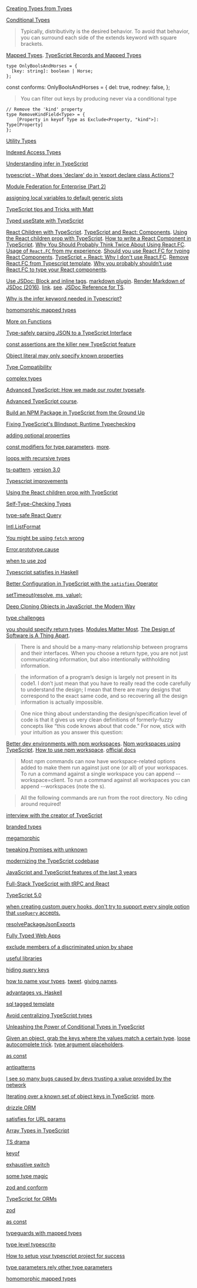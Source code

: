[Creating Types from Types](https://www.typescriptlang.org/docs/handbook/2/types-from-types.html)

[Conditional Types](https://www.typescriptlang.org/docs/handbook/2/conditional-types.html)

> Typically, distributivity is the desired behavior. To avoid that behavior, you can surround each side of the extends keyword with square brackets.

[Mapped Types](https://www.typescriptlang.org/docs/handbook/2/mapped-types.html). [TypeScript Records and Mapped Types](https://www.wwt.com/article/typescript-records-and-mapped-types)

    type OnlyBoolsAndHorses = {
      [key: string]: boolean | Horse;
    };
 
const conforms: OnlyBoolsAndHorses = {
  del: true,
  rodney: false,
};

> You can filter out keys by producing never via a conditional type

    // Remove the 'kind' property
    type RemoveKindField<Type> = {
        [Property in keyof Type as Exclude<Property, "kind">]: Type[Property]
    };

[Utility Types](https://www.typescriptlang.org/docs/handbook/utility-types.html)

[Indexed Access Types](https://www.typescriptlang.org/docs/handbook/2/indexed-access-types.html)

[Understanding infer in TypeScript](https://blog.logrocket.com/understanding-infer-typescript/)

[typescript - What does 'declare' do in 'export declare class Actions'?](https://stackoverflow.com/questions/35019987/what-does-declare-do-in-export-declare-class-actions)

[Module Federation for Enterprise (Part 2)](https://dev.to/waldronmatt/module-federation-for-enterprise-part-2-men)

[assigning local variables to default generic slots](https://twitter.com/mpocock1/status/1516752789564764160)

[TypeScript tips and Tricks with Matt](https://www.youtube.com/watch?v=hBk4nV7q6-w)

[Typed useState with TypeScript](https://www.carlrippon.com/typed-usestate-with-typescript/)

[React Children with TypeScript](https://www.carlrippon.com/react-children-with-typescript/). [TypeScript and React: Components](https://fettblog.eu/typescript-react/components/). [Using the React children prop with TypeScript](https://blog.logrocket.com/using-react-children-prop-typescript/). [How to write a React Component in TypeScript](https://kentcdodds.com/blog/how-to-write-a-react-component-in-typescript). [Why You Should Probably Think Twice About Using React.FC](https://spin.atomicobject.com/2022/01/04/think-twice-react-fc/). [Usage of `React.FC` from my experience](https://dev.to/xenoxdev/usage-of-reactfc-from-my-experience-22n7). [Should you use React.FC for typing React Components](https://medium.com/@harrymt/should-you-use-react-fc-for-typing-react-components-62cde9ba67c). [TypeScript + React: Why I don't use React.FC](https://fettblog.eu/typescript-react-why-i-dont-use-react-fc/). [Remove React.FC from Typescript template](https://github.com/facebook/create-react-app/pull/8177). [Why you probably shouldn’t use React.FC to type your React components](https://blog.raccoons.be/react-fc-opinion).

[Use JSDoc: Block and inline tags](https://jsdoc.app/about-block-inline-tags.html). [markdown plugin](https://jsdoc.app/plugins-markdown.html). [Render Markdown of JSDoc (2016)](https://github.com/microsoft/vscode/issues/17414). [link](https://jsdoc.app/tags-inline-link.html). [see](https://jsdoc.app/tags-see.html). [JSDoc Reference for TS](https://www.typescriptlang.org/docs/handbook/jsdoc-supported-types.html).

[Why is the infer keyword needed in Typescript?](https://stackoverflow.com/questions/60067100/why-is-the-infer-keyword-needed-in-typescript)

[homomorphic mapped types](https://github.com/Microsoft/TypeScript/pull/12563)

[More on Functions](https://www.typescriptlang.org/docs/handbook/2/functions.html)

[Type-safely parsing JSON to a TypeScript Interface](https://dev.to/codeprototype/safely-parsing-json-to-a-typescript-interface-3lkj)

[const assertions are the killer new TypeScript feature](https://blog.logrocket.com/const-assertions-are-the-killer-new-typescript-feature-b73451f35802/)

[Object literal may only specify known properties](https://stackoverflow.com/questions/31816061/why-am-i-getting-an-error-object-literal-may-only-specify-known-properties)

[Type Compatibility](https://www.typescriptlang.org/docs/handbook/type-compatibility.html)

[complex types](https://twitter.com/tesseralis/status/1530346544137789443)

[Advanced TypeScript: How we made our router typesafe](https://twitter.com/zoontek/status/1531190031372673024?t=sAEYxNDdseHXVgChM_1UpQ&s=03).

[Advanced TypeScript course](https://www.youtube.com/playlist?list=PLIvujZeVDLMx040-j1W4WFs1BxuTGdI_b).

[Build an NPM Package in TypeScript from the Ground Up](https://spin.atomicobject.com/2022/06/21/npm-package-typescript/)

[Fixing TypeScript's Blindspot: Runtime Typechecking](https://www.youtube.com/watch?v=rY_XqfSHock)

[adding optional properties](https://twitter.com/housecor/status/1580600449367183360)

[const modifiers for type parameters](https://twitter.com/AndaristRake/status/1602645915474477056). [more](https://twitter.com/AndaristRake/status/1602701606721814528).

[loops with recursive types](https://twitter.com/GabrielVergnaud/status/1602700630182739968)

[ts-pattern](https://twitter.com/GabrielVergnaud/status/1606290608934395906). [version 3.0](https://dev.to/gvergnaud/bringing-pattern-matching-to-typescript-introducing-ts-pattern-v3-0-o1k)

[Typescript improvements](https://news.ycombinator.com/item?id=34132866)

[Using the React children prop with TypeScript](https://blog.logrocket.com/using-react-children-prop-with-typescript/)

[Self-Type-Checking Types](https://twitter.com/devanshj__/status/1610423724708343808)

[type-safe React Query](https://tkdodo.eu/blog/type-safe-react-query)

[Intl.ListFormat](https://www.youtube.com/watch?v=dpyHNj1l0wg)

[You might be using `fetch` wrong](https://twitter.com/Steve8708/status/1611437686958739456)

[Error.prototype.cause](https://twitter.com/Steve8708/status/1611757223008665600)

[when to use zod](https://twitter.com/mattpocockuk/status/1612397810183274497)

[Typescript satisfies in Haskell](https://www.reddit.com/r/haskell/comments/105hvwc/typescript_satisfies_in_haskell/)

[Better Configuration in TypeScript with the `satisfies` Operator](https://www.builder.io/blog/satisfies-operator)

[setTimeout(resolve, ms, value);](https://twitter.com/WebReflection/status/1616835902893969409)

[Deep Cloning Objects in JavaScript, the Modern Way](https://dev.to/builderio/deep-cloning-objects-in-javascript-the-modern-way-17kf)

[type challenges](https://twitter.com/mattpocockuk/status/1617891002563588099)

[you should specify return types](https://twitter.com/jimmykoppel/status/1623159666078253056). [Modules Matter Most](https://existentialtype.wordpress.com/2011/04/16/modules-matter-most/). [The Design of Software is A Thing Apart](https://www.pathsensitive.com/2018/01/the-design-of-software-is-thing-apart.html).

> There is and should be a many-many relationship between programs and their interfaces.  When you choose a return type, you are not just communicating information, but also intentionally withholding information.

> the information of a program’s design is largely not present in its code1. I don’t just mean that you have to really read the code carefully to understand the design; I mean that there are many designs that correspond to the exact same code, and so recovering all the design information is actually impossible.

> One nice thing about understanding the design/specification level of code is that it gives us very clean definitions of formerly-fuzzy concepts like “this code knows about that code.” For now, stick with your intuition as you answer this question:

[Better dev environments with npm workspaces](https://oliverjam.es/articles/npm-workspaces). [Npm workspaces using TypeScript](https://pgarciacamou.medium.com/workspaces-mvp-with-npm-using-typescript-37e391e26c93). [How to use npm workspace](https://stackoverflow.com/questions/73286125/how-to-use-npm-workspace). [official docs](https://docs.npmjs.com/cli/v9/using-npm/workspaces?v=true)

>  Most npm commands can now have workspace-related options added to make them run against just one (or all) of your workspaces. To run a command against a single workspace you can append --workspace=client. To run a command against all workspaces you can append --workspaces (note the s).

> All the following commands are run from the root directory. No cding around required!

[interview with the creator of TypeScript](https://twitter.com/TimSweeneyEpic/status/1624556394245419011)

[branded types](https://twitter.com/mattpocockuk/status/1625173884885401600)

[megamorphic](https://twitter.com/mhevery/status/1625568637976453121)

[tweaking Promises with unknown](https://twitter.com/mattpocockuk/status/1627296901329477632)

[modernizing the TypeScript codebase](https://twitter.com/typescript/status/1633946375422644225)

[JavaScript and TypeScript features of the last 3 years](https://news.ycombinator.com/item?id=35079971)

[Full-Stack TypeScript with tRPC and React](https://news.ycombinator.com/item?id=35150100)

[TypeScript 5.0](https://devblogs.microsoft.com/typescript/announcing-typescript-5-0/)

[when creating custom query hooks, don't try to support every single option that `useQuery` accepts.](https://twitter.com/Julien_Delort/status/1636740585473077250)

[resolvePackageJsonExports](https://twitter.com/ixahmedxii/status/1636708896365588480)

[Fully Typed Web Apps](https://www.epicweb.dev/fully-typed-web-apps)

[exclude members of a discriminated union by shape](https://twitter.com/sebastienlorber/status/1644250044042715137)

[useful libraries](https://twitter.com/housecor/status/1644699226138456069)

[hiding query keys](https://twitter.com/mattia_asti/status/1645450734949761026)

[how to name your types](https://www.totaltypescript.com/tips/how-to-name-your-types). [tweet](https://twitter.com/mattpocockuk/status/1646108727467024385). [giving names](https://twitter.com/mattpocockuk/status/1646087589114396673). 

[advantages vs. Haskell](https://www.reddit.com/r/haskell/comments/134c1kt/comment/jiebdc0/)

[sql tagged template](https://twitter.com/cramforce/status/1654569294620135424)

[Avoid centralizing TypeScript types](https://twitter.com/housecor/status/1655188355569659908)

[Unleashing the Power of Conditional Types in TypeScript](https://www.susanpotter.net/software/unleashing-the-power-of-conditional-types-in-typescript/)

[Given an object, grab the keys where the values match a certain type](https://twitter.com/mattpocockuk/status/1672151954212937728). [loose autocomplete trick](https://twitter.com/mattpocockuk/status/1671908303918473217). [type argument placeholders](https://twitter.com/mattpocockuk/status/1671892728282759172). 

[as const](https://twitter.com/mattpocockuk/status/1671794965393842176)

[antipatterns](https://twitter.com/TkDodo/status/1672313484250325002)

[I see so many bugs caused by devs trusting a value provided by the network](https://twitter.com/mattphillipsio/status/1672516898670403584)

[Iterating over a known set of object keys in TypeScript](https://twitter.com/mattpocockuk/status/1681267079977000961). [more](https://twitter.com/TkDodo/status/1681699050653925379).

[drizzle ORM](https://twitter.com/kentcdodds/status/1682484161100259328)

[satisfies for URL params](https://twitter.com/mattpocockuk/status/1686674278459015169)

[Array Types in TypeScript](https://tkdodo.eu/blog/array-types-in-type-script)

[TS drama](https://github.com/hotwired/turbo/pull/971#issuecomment-1708430006)

[keyof](https://twitter.com/mattpocockuk/status/1700189274795106761)

[exhaustive switch](https://twitter.com/cpojer/status/1703062810648002815)

[some type magic](https://twitter.com/AdamRackis/status/1702690086591037771)

[zod and conform](https://twitter.com/kentcdodds/status/1705316980717412541)

[TypeScript for ORMs](https://twitter.com/bloberenober/status/1713662276694094272)

[zod](https://twitter.com/kentcdodds/status/1720420504321044521)

[as const](https://twitter.com/mattpocockuk/status/1623262073244250112)

[typeguards with mapped types](https://twitter.com/techsavvytravvy/status/1727028867800740322)

[type level typescritp](https://type-level-typescript.com/)

[How to setup your typescript project for success](https://blog.liblab.com/how-to-set-up-your-typescript-project-for-success/)

[type parameters rely other type parameters](https://twitter.com/mattpocockuk/status/1740345906417877388)

[homomorphic mapped types](https://andreasimonecosta.dev/posts/what-the-heck-is-a-homomorphic-mapped-type/)



